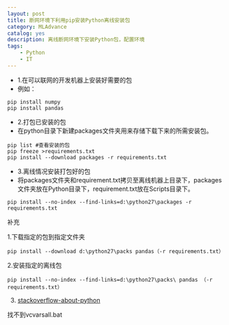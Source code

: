 ```yaml
---
layout: post
title: 断网环境下利用pip安装Python离线安装包
category: MLAdvance
catalog: yes
description: 离线断网环境下安装Python包，配置环境
tags:
    - Python
    - IT
---
```


* 1.在可以联网的开发机器上安装好需要的包
* 例如：

~~~
pip install numpy
pip install pandas
~~~

* 2.打包已安装的包
* 在python目录下新建packages文件夹用来存储下载下来的所需安装包。

~~~
pip list #查看安装的包
pip freeze >requirements.txt
pip install --download packages -r requirements.txt
~~~

* 3.离线情况安装打包好的包
* 将packages文件夹和requirement.txt拷贝至离线机器上目录下，packages文件夹放在Python目录下，requirement.txt放在Scripts目录下。

~~~
pip install --no-index --find-links=d:\python27\packages -r requirements.txt
~~~

补充

1.下载指定的包到指定文件夹

~~~
pip install --download d:\python27\packs pandas（-r requirements.txt）
~~~

2.安装指定的离线包

~~~
pip install --no-index --find-links=d:\python27\packs\ pandas （-r requirements.txt）
~~~

3. [stackoverflow-about-python](https://taizilongxu.gitbooks.io/stackoverflow-about-python/content/8/README.html)

找不到vcvarsall.bat
